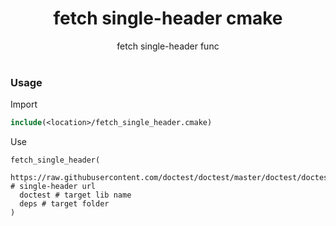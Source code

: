 <h1 align=center>fetch single-header cmake</h1>
<div align=center>fetch single-header func</div>

<br />

### Usage
Import
```cmake
include(<location>/fetch_single_header.cmake)
```

Use
```
fetch_single_header(
  https://raw.githubusercontent.com/doctest/doctest/master/doctest/doctest.h # single-header url
  doctest # target lib name
  deps # target folder
)
```

